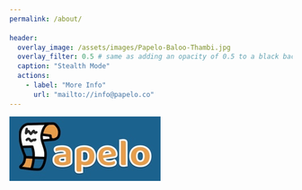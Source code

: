 ```yaml
---
permalink: /about/

header:
  overlay_image: /assets/images/Papelo-Baloo-Thambi.jpg
  overlay_filter: 0.5 # same as adding an opacity of 0.5 to a black background
  caption: "Stealth Mode"
  actions:
    - label: "More Info"
      url: "mailto://info@papelo.co"
---
```


![Papelo](/assets/images/Papelo-Baloo-Thambi.jpg "Papelo.co")
